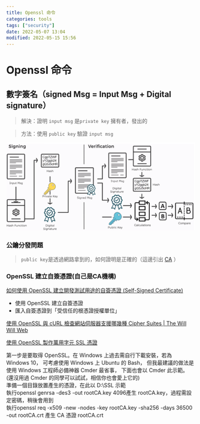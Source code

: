 ```yaml
---
title: Openssl 命令
categories: tools
tags: ["security"]
date: 2022-05-07 13:04
modified: 2022-05-15 15:56
---
```



# Openssl 命令

## 數字簽名（signed Msg = Input Msg + Digital signature）
> 解決：證明 `input msg` 是`private key` 擁有者，發出的

> 方法：使用 `public key` 驗證 `input msg`

![](../images/openssl-202205151528.png)


### 公鑰分發問題
> `public key`是透過網路拿到的，如何證明是正確的（這邊引出 [CA](CA.md) ）



### OpenSSL 建立自簽憑證(自己是CA機構)
[如何使用 OpenSSL 建立開發測試用途的自簽憑證 (Self-Signed Certificate)](https://blog.miniasp.com/post/2019/02/25/Creating-Self-signed-Certificate-using-OpenSSL)

- 使用 OpenSSL 建立自簽憑證
- 匯入自簽憑證到「受信任的根憑證授權單位」



[使用 OpenSSL 與 cURL 檢查網站伺服器支援哪幾種 Cipher Suites | The Will Will Web](https://blog.miniasp.com/post/2021/05/12/Checking-Cipher-Suites-using-OpenSSL-and-cURL)


  
[使用 OpenSSL 製作萬用字元 SSL 憑證](https://blog.darkthread.net/blog/issue-wildcard-ssl-cert-with-openssl/)  
  
  

  
第一步是要取得 OpenSSL。在 Windows 上過去需自行下載安裝，若為 Windows 10， 可考慮使用 Windows 上 Ubuntu 的 Bash， 但我最建議的做法是使用 Windows 工程師必備神器 Cmder 最省事， 下面也會以 Cmder 此示範。(還沒用過 Cmder 的同學可以試試，相信你也會愛上它的)  
準備一個目錄放置產生的憑證，在此以 D:\SSL 示範  
執行openssl genrsa -des3 -out rootCA.key 4096產生 rootCA.key，過程需設定密碼，稍後會用到  
執行openssl req -x509 -new -nodes -key rootCA.key -sha256 -days 36500 -out rootCA.crt 產生 CA 憑證 rootCA.crt  




